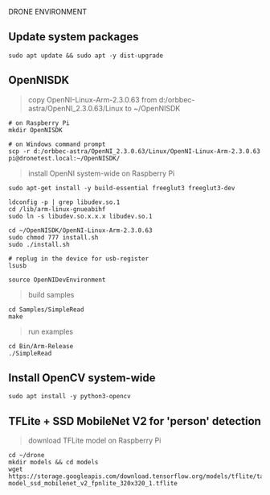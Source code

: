 DRONE ENVIRONMENT

Update system packages
------------------------------------------------------------------------------------------
```
sudo apt update && sudo apt -y dist-upgrade
```

OpenNISDK
------------------------------------------------------------------------------------
> copy OpenNI-Linux-Arm-2.3.0.63 from d:/orbbec-astra/OpenNI_2.3.0.63/Linux to ~/OpenNISDK
```
# on Raspberry Pi
mkdir OpenNISDK

# on Windows command prompt
scp -r d:/orbbec-astra/OpenNI_2.3.0.63/Linux/OpenNI-Linux-Arm-2.3.0.63 pi@dronetest.local:~/OpenNISDK/
```

> install OpenNI system-wide on Raspberry Pi
```
sudo apt-get install -y build-essential freeglut3 freeglut3-dev

ldconfig -p | grep libudev.so.1
cd /lib/arm-linux-gnueabihf
sudo ln -s libudev.so.x.x.x libudev.so.1

cd ~/OpenNISDK/OpenNI-Linux-Arm-2.3.0.63
sudo chmod 777 install.sh
sudo ./install.sh

# replug in the device for usb-register
lsusb

source OpenNIDevEnvironment
```

> build samples
```
cd Samples/SimpleRead
make
```

> run examples
```
cd Bin/Arm-Release
./SimpleRead
```

Install OpenCV system-wide
---------------------------------------------------------
```
sudo apt install -y python3-opencv
```

TFLite + SSD MobileNet V2 for 'person' detection
-----------------------------------------------------------------
> download TFLite model on Raspberry Pi
```
cd ~/drone
mkdir models && cd models
wget https://storage.googleapis.com/download.tensorflow.org/models/tflite/task_library/object_detection/lite-model_ssd_mobilenet_v2_fpnlite_320x320_1.tflite
```

